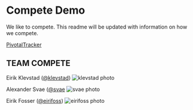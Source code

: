 # Compete Demo

We like to compete. This readme will be updated with information on how we compete.

[PivotalTracker](https://www.pivotaltracker.com/s/projects/1193858)

## TEAM COMPETE

Eirik Klevstad ([@klevstad](https://github.com/klevstad))
![klevstad photo](https://avatars0.githubusercontent.com/u/3766000?v=2&s=120)

Alexander Svae ([@svae](https://github.com/svae)
![svae photo](https://avatars2.githubusercontent.com/u/2511323?v=2&s=120)

Eirik Fosser ([@eirifoss](https://github.com/eirifoss))
![eirifoss photo](https://avatars1.githubusercontent.com/u/3796810?v=2&u=9b1fb69e3decce5e9f13126bba2118aacfeb1d3c&s=140)
